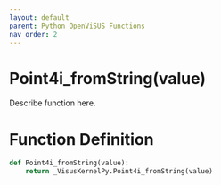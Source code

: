 ```yaml
---
layout: default
parent: Python OpenViSUS Functions
nav_order: 2
---
```


# Point4i_fromString(value)

Describe function here.

# Function Definition

```python
def Point4i_fromString(value):
    return _VisusKernelPy.Point4i_fromString(value)
```